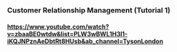 ### Customer Relationship Management (Tutorial 1) 

#### https://www.youtube.com/watch?v=zbaaBE0wtdw&list=PLW3wBWL1H3l1-iKQJNPznAeDbtRt8HUsb&ab_channel=TysonLondon